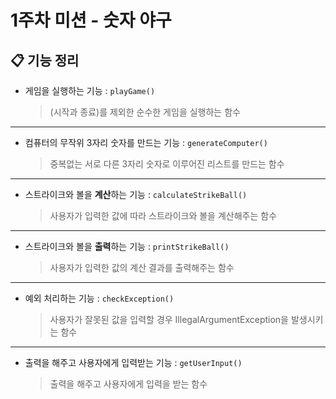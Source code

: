 # 1주차 미션 - 숫자 야구
## 📋 기능 정리
- 게임을 실행하는 기능 : `playGame()`
    >(시작과 종료)를 제외한 순수한 게임을 실행하는 함수
***
- 컴퓨터의 무작위 3자리 숫자를 만드는 기능 : `generateComputer()`
    > 중복없는 서로 다른 3자리 숫자로 이루어진 리스트를 만드는 함수
***
- 스트라이크와 볼을 **계산**하는 기능 : `calculateStrikeBall()`
  > 사용자가 입력한 값에 따라 스트라이크와 볼을 계산해주는 함수
***
- 스트라이크와 볼을 **출력**하는 기능 : `printStrikeBall()`
  > 사용자가 입력한 값의 계산 결과를 출력해주는 함수
***
- 예외 처리하는 기능 : `checkException()`
  > 사용자가 잘못된 값을 입력할 경우 IllegalArgumentException을 발생시키는 함수 
***
- 출력을 해주고 사용자에게 입력받는 기능 : `getUserInput()`
  > 출력을 해주고 사용자에게 입력을 받는 함수 
